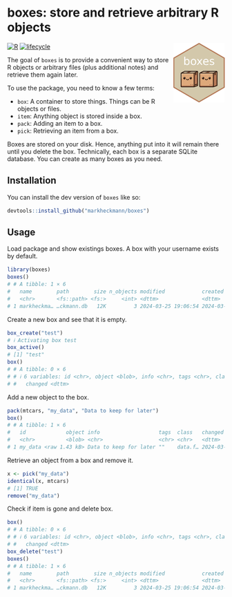 
<!-- README.md is generated from README.Rmd. Please edit that file -->

# boxes: store and retrieve arbitrary R objects

<a href="https://github.com/markheckmann/boxes"><img src="man/figures/logo.png" align="right" height="138" /></a>

<!-- badges -->

[![R](https://img.shields.io/badge/language-R-blue)]()
[![lifecycle](https://img.shields.io/badge/lifecycle-experimental-orange)]()
<!-- badges -->

The goal of `boxes` is to provide a convenient way to store R objects or
arbitrary files (plus additional notes) and retrieve them again later.

To use the package, you need to know a few terms:

- `box`: A container to store things. Things can be R objects or files.
- `item`: Anything object is stored inside a box.
- `pack`: Adding an item to a box.
- `pick`: Retrieving an item from a box.

Boxes are stored on your disk. Hence, anything put into it will remain
there until you delete the box. Technically, each box is a separate
SQLite database. You can create as many boxes as you need.

## Installation

You can install the dev version of `boxes` like so:

``` r
devtools::install_github("markheckmann/boxes")
```

## Usage

Load package and show existings boxes. A box with your username exists
by default.

``` r
library(boxes)
boxes()
# # A tibble: 1 × 6
#   name        path        size n_objects modified            created            
#   <chr>       <fs::path> <fs:>     <int> <dttm>              <dttm>             
# 1 markheckma… …ckmann.db   12K         3 2024-03-25 19:06:54 2024-03-25 13:50:49
```

Create a new box and see that it is empty.

``` r
box_create("test")
# ℹ Activating box test
box_active()
# [1] "test"
box()
# # A tibble: 0 × 6
# # ℹ 6 variables: id <chr>, object <blob>, info <chr>, tags <chr>, class <chr>,
# #   changed <dttm>
```

Add a new object to the box.

``` r
pack(mtcars, "my_data", "Data to keep for later")
box()
# # A tibble: 1 × 6
#   id             object info                   tags  class   changed            
#   <chr>          <blob> <chr>                  <chr> <chr>   <dttm>             
# 1 my_data <raw 1.43 kB> Data to keep for later ""    data.f… 2024-03-25 20:00:19
```

Retrieve an object from a box and remove it.

``` r
x <- pick("my_data")
identical(x, mtcars)
# [1] TRUE
remove("my_data")
```

Check if item is gone and delete box.

``` r
box()
# # A tibble: 0 × 6
# # ℹ 6 variables: id <chr>, object <blob>, info <chr>, tags <chr>, class <chr>,
# #   changed <dttm>
box_delete("test")
boxes()
# # A tibble: 1 × 6
#   name        path        size n_objects modified            created            
#   <chr>       <fs::path> <fs:>     <int> <dttm>              <dttm>             
# 1 markheckma… …ckmann.db   12K         3 2024-03-25 19:06:54 2024-03-25 13:50:49
```
